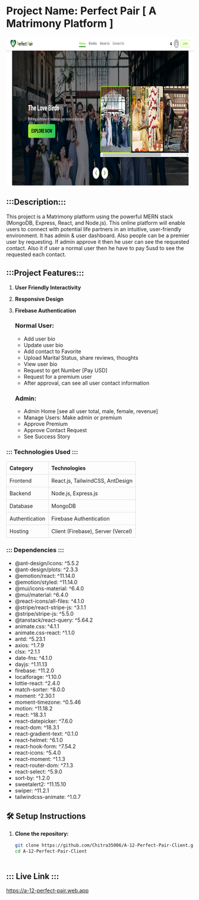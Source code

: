  # Project Name: Perfect Pair [ A Matrimony Platform ]
 <div align="center">
  <img height="400" width="100%" src="https://github.com/Chitra35006/5_practice/blob/7b7ec840d4041c8fb9027636d689a1d6f2f1eb08/pp.png" />
</div>

## :::Description:::
This project is a Matrimony platform using the powerful MERN stack (MongoDB, Express, React, and Node.js). This online platform will enable users to connect with potential life partners in an intuitive, user-friendly environment. It has admin & user dashboard. Also people can be a premier user by requesting. If admin approve it then he user can see the requested contact. Also it if user a normal user then he have to pay 5usd to see the requested each contact.

## :::Project Features:::
1. **User Friendly Interactivity**
2. **Responsive Design**
3. **Firebase Authentication**

    ### Normal User:
    - Add user bio
    - Update user bio
    - Add contact to Favorite 
    - Upload Marital Status, share reviews, thoughts
    - View user bio
    - Request to get Number [Pay USD]
    - Request for a premium user
    - After approval, can see all user contact information

    ### Admin:
    - Admin Home [see all user total, male, female, revenue]
    - Manage Users: Make admin or premium
    - Approve Premium
    - Approve Contact Request
    - See Success Story

      

<h3 align="left">::: Technologies Used :::</h3>

<div style="display: block; width: 100%; margin-bottom: 20px;">
  <table width="100%" style="border-collapse: collapse;">
    <tr>
      <th style="border: 1px solid #ddd; padding: 8px; text-align: left;">Category</th>
      <th style="border: 1px solid #ddd; padding: 8px; text-align: left;">Technologies</th>
    </tr>
    <tr>
      <td style="border: 1px solid #ddd; padding: 8px;">Frontend</td>
      <td style="border: 1px solid #ddd; padding: 8px;">React.js, TailwindCSS, AntDesign</td>
    </tr>
    <tr>
      <td style="border: 1px solid #ddd; padding: 8px;">Backend</td>
      <td style="border: 1px solid #ddd; padding: 8px;">Node.js, Express.js</td>
    </tr>
    <tr>
      <td style="border: 1px solid #ddd; padding: 8px;">Database</td>
      <td style="border: 1px solid #ddd; padding: 8px;">MongoDB</td>
    </tr>
    <tr>
      <td style="border: 1px solid #ddd; padding: 8px;">Authentication</td>
      <td style="border: 1px solid #ddd; padding: 8px;">Firebase Authentication</td>
    </tr>
    <tr>
      <td style="border: 1px solid #ddd; padding: 8px;">Hosting</td>
      <td style="border: 1px solid #ddd; padding: 8px;">Client (Firebase), Server (Vercel)</td>
    </tr>
  </table>
</div>

<h3 align="left">::: Dependencies :::</h3>

- @ant-design/icons: ^5.5.2  
- @ant-design/plots: ^2.3.3  
- @emotion/react: ^11.14.0  
- @emotion/styled: ^11.14.0  
- @mui/icons-material: ^6.4.0  
- @mui/material: ^6.4.0  
- @react-icons/all-files: ^4.1.0  
- @stripe/react-stripe-js: ^3.1.1  
- @stripe/stripe-js: ^5.5.0  
- @tanstack/react-query: ^5.64.2  
- animate.css: ^4.1.1  
- animate.css-react: ^1.1.0  
- antd: ^5.23.1  
- axios: ^1.7.9  
- clsx: ^2.1.1  
- date-fns: ^4.1.0  
- dayjs: ^1.11.13  
- firebase: ^11.2.0  
- localforage: ^1.10.0  
- lottie-react: ^2.4.0  
- match-sorter: ^8.0.0  
- moment: ^2.30.1  
- moment-timezone: ^0.5.46  
- motion: ^11.18.2  
- react: ^18.3.1  
- react-datepicker: ^7.6.0  
- react-dom: ^18.3.1  
- react-gradient-text: ^0.1.0  
- react-helmet: ^6.1.0  
- react-hook-form: ^7.54.2  
- react-icons: ^5.4.0  
- react-moment: ^1.1.3  
- react-router-dom: ^7.1.3  
- react-select: ^5.9.0  
- sort-by: ^1.2.0  
- sweetalert2: ^11.15.10  
- swiper: ^11.2.1  
- tailwindcss-animate: ^1.0.7  


## 🛠 Setup Instructions

1. **Clone the repository:**
   ```bash
   git clone https://github.com/Chitra35006/A-12-Perfect-Pair-Client.git
   cd A-12-Perfect-Pair-Client
 

## ::: Live Link :::
 https://a-12-perfect-pair.web.app
